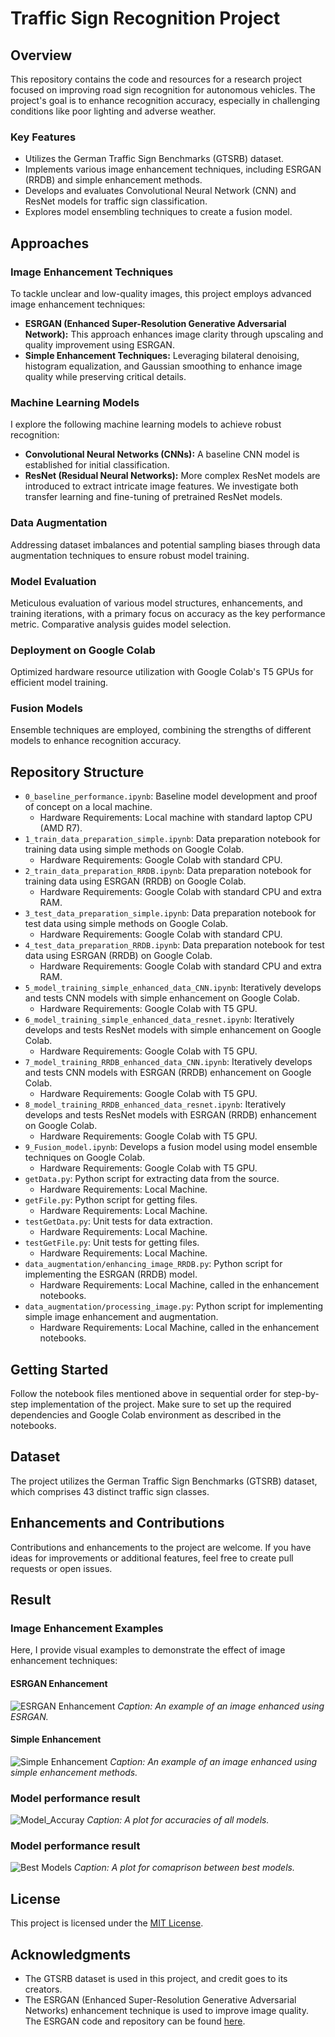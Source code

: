 # Traffic Sign Recognition Project

## Overview
This repository contains the code and resources for a research project focused on improving road sign recognition for autonomous vehicles. The project's goal is to enhance recognition accuracy, especially in challenging conditions like poor lighting and adverse weather.

### Key Features
- Utilizes the German Traffic Sign Benchmarks (GTSRB) dataset.
- Implements various image enhancement techniques, including ESRGAN (RRDB) and simple enhancement methods.
- Develops and evaluates Convolutional Neural Network (CNN) and ResNet models for traffic sign classification.
- Explores model ensembling techniques to create a fusion model.

## Approaches

### Image Enhancement Techniques

To tackle unclear and low-quality images, this project employs advanced image enhancement techniques:

- **ESRGAN (Enhanced Super-Resolution Generative Adversarial Network):** This approach enhances image clarity through upscaling and quality improvement using ESRGAN.
- **Simple Enhancement Techniques:** Leveraging bilateral denoising, histogram equalization, and Gaussian smoothing to enhance image quality while preserving critical details.

### Machine Learning Models

I explore the following machine learning models to achieve robust recognition:

- **Convolutional Neural Networks (CNNs):** A baseline CNN model is established for initial classification.
- **ResNet (Residual Neural Networks):** More complex ResNet models are introduced to extract intricate image features. We investigate both transfer learning and fine-tuning of pretrained ResNet models.

### Data Augmentation

Addressing dataset imbalances and potential sampling biases through data augmentation techniques to ensure robust model training.

### Model Evaluation

Meticulous evaluation of various model structures, enhancements, and training iterations, with a primary focus on accuracy as the key performance metric. Comparative analysis guides model selection.

### Deployment on Google Colab

Optimized hardware resource utilization with Google Colab's T5 GPUs for efficient model training.

### Fusion Models

Ensemble techniques are employed, combining the strengths of different models to enhance recognition accuracy.


## Repository Structure
- `0_baseline_performance.ipynb`: Baseline model development and proof of concept on a local machine.
  - Hardware Requirements: Local machine with standard laptop CPU (AMD R7).
- `1_train_data_preparation_simple.ipynb`: Data preparation notebook for training data using simple methods on Google Colab.
  - Hardware Requirements: Google Colab with standard CPU.
- `2_train_data_preparation_RRDB.ipynb`: Data preparation notebook for training data using ESRGAN (RRDB) on Google Colab.
  - Hardware Requirements: Google Colab with standard CPU and extra RAM.
- `3_test_data_preparation_simple.ipynb`: Data preparation notebook for test data using simple methods on Google Colab.
  - Hardware Requirements: Google Colab with standard CPU.
- `4_test_data_preparation_RRDB.ipynb`: Data preparation notebook for test data using ESRGAN (RRDB) on Google Colab.
  - Hardware Requirements: Google Colab with standard CPU and extra RAM.
- `5_model_training_simple_enhanced_data_CNN.ipynb`: Iteratively develops and tests CNN models with simple enhancement on Google Colab.
  - Hardware Requirements: Google Colab with T5 GPU.
- `6_model_training_simple_enhanced_data_resnet.ipynb`: Iteratively develops and tests ResNet models with simple enhancement on Google Colab.
  - Hardware Requirements: Google Colab with T5 GPU.
- `7_model_training_RRDB_enhanced_data_CNN.ipynb`: Iteratively develops and tests CNN models with ESRGAN (RRDB) enhancement on Google Colab.
  - Hardware Requirements: Google Colab with T5 GPU.
- `8_model_training_RRDB_enhanced_data_resnet.ipynb`: Iteratively develops and tests ResNet models with ESRGAN (RRDB) enhancement on Google Colab.
  - Hardware Requirements: Google Colab with T5 GPU.
- `9_Fusion_model.ipynb`: Develops a fusion model using model ensemble techniques on Google Colab.
  - Hardware Requirements: Google Colab with T5 GPU.
- `getData.py`: Python script for extracting data from the source.
  - Hardware Requirements: Local Machine.
- `getFile.py`: Python script for getting files.
  - Hardware Requirements: Local Machine.
- `testGetData.py`: Unit tests for data extraction.
  - Hardware Requirements: Local Machine.
- `testGetFile.py`: Unit tests for getting files.
  - Hardware Requirements: Local Machine.
- `data_augmentation/enhancing_image_RRDB.py`: Python script for implementing the ESRGAN (RRDB) model.
  - Hardware Requirements: Local Machine, called in the enhancement notebooks.
- `data_augmentation/processing_image.py`: Python script for implementing simple image enhancement and augmentation.
  - Hardware Requirements: Local Machine, called in the enhancement notebooks.


## Getting Started
Follow the notebook files mentioned above in sequential order for step-by-step implementation of the project. Make sure to set up the required dependencies and Google Colab environment as described in the notebooks.

## Dataset
The project utilizes the German Traffic Sign Benchmarks (GTSRB) dataset, which comprises 43 distinct traffic sign classes.

## Enhancements and Contributions
Contributions and enhancements to the project are welcome. If you have ideas for improvements or additional features, feel free to create pull requests or open issues.

## Result

### Image Enhancement Examples
Here, I provide visual examples to demonstrate the effect of image enhancement techniques:

#### ESRGAN Enhancement
![ESRGAN Enhancement](https://github.com/Jieoi/traffic_sign_recognition/tree/main/img/esrgan_example.jpg)
*Caption: An example of an image enhanced using ESRGAN.*

#### Simple Enhancement
![Simple Enhancement](https://github.com/Jieoi/traffic_sign_recognition/tree/main/img/simple_enhancement_example.jpg)
*Caption: An example of an image enhanced using simple enhancement methods.*

### Model performance result
![Model_Accuray](https://github.com/Jieoi/traffic_sign_recognition/tree/main/img/model_accuracy.jpg)
*Caption: A plot for accuracies of all models.*

### Model performance result
![Best Models](https://github.com/Jieoi/traffic_sign_recognition/tree/main/img/model_best.jpg)
*Caption: A plot for comaprison between best models.*

## License
This project is licensed under the [MIT License](LICENSE).

## Acknowledgments
- The GTSRB dataset is used in this project, and credit goes to its creators.
- The ESRGAN (Enhanced Super-Resolution Generative Adversarial Networks) enhancement technique is used to improve image quality. The ESRGAN code and repository can be found [here](https://github.com/xinntao/ESRGAN).

